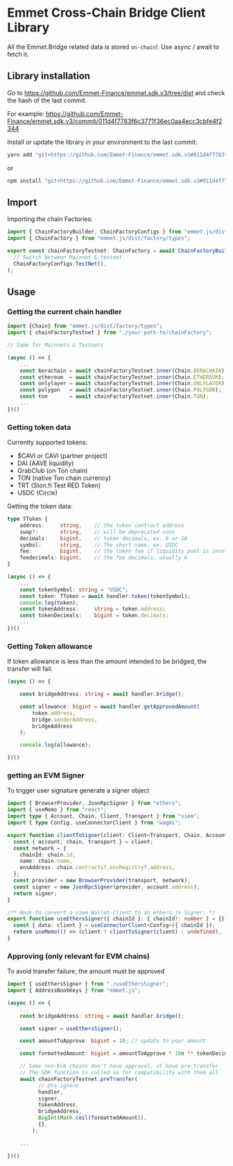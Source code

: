 # Emmet Cross-Chain Bridge Client Library

All the Emmet.Bridge related data is stored `on-chain`!. Use async / await to fetch it.

## Library installation

Go to https://github.com/Emmet-Finance/emmet.sdk.v3/tree/dist and check the hash of the last commit.

For example: https://github.com/Emmet-Finance/emmet.sdk.v3/commit/011d4f7783f6c3771f36ec0aa4ecc3cbfe4f2344

Install or update the library in your environment to the last commit:

```bash
yarn add "git+https://github.com/Emmet-Finance/emmet.sdk.v3#011d4f7783f6c3771f36ec0aa4ecc3cbfe4f2344"
```
or
```bash
npm install "git+https://github.com/Emmet-Finance/emmet.sdk.v3#011d4f7783f6c3771f36ec0aa4ecc3cbfe4f2344"
```

## Import

Importing the chain Factories:

```ts
import { ChainFactoryBuilder, ChainFactoryConfigs } from "emmet.js/dist";
import { ChainFactory } from "emmet.js/dist/factory/types";

export const chainFactoryTestnet: ChainFactory = await ChainFactoryBuilder(
  // Switch between Mainnet & testnet
  ChainFactoryConfigs.TestNet(),
);
```

## Usage

### Getting the current chain handler

```ts
import {Chain} from "emmet.js/dist/factory/types";
import { chainFactoryTestnet } from "./your-path-to/chainFactory";

// Same for Mainnets & Testnets

(async () => {
    ...
    const berachain = await chainFactoryTestnet.inner(Chain.BERACHAIN);
    const ethereum  = await chainFactoryTestnet.inner(Chain.ETHEREUM);
    const onlylayer = await chainFactoryTestnet.inner(Chain.ONLYLAYER);
    const polygon   = await chainFactoryTestnet.inner(Chain.POLYGON);
    const ton       = await chainFactoryTestnet.inner(Chain.TON);
    ...
})()
```

### Getting token data

Currently supported tokens:

- $CAVI or CAVI (partner project)
- DAI (AAVE liquidity)
- GrabClub (on Ton chain)
- TON (native Ton chain currency)
- TRT (Ston.fi Test RED Token)
- USDC (Circle)

Getting the token data:

```ts
type TToken {
    address:     string,    // the token contract address
    swap?:       string,    // will be deprecated soon
    decimals:    bigint,    // token decimals, ex. 6 or 18
    symbol:      string,    // The short name, ex. USDC
    fee:         bigint,    // the token fee if liquidity pool is involved
    feedecimals: bigint,    // the fee decimals, usually 6
}

(async () => {
    ...
    const tokenSymbol: string = "USDC";
    const token: TToken = await handler.token(tokenSymbol);
    console.log(token);
    const tokenAddress:     string = token.address;
    const tokenDecimals:    bigint = token.decimals;
    ...
})()
```

### Getting Token allowance

If token allowance is less than the amount intended to be bridged, the transfer will fail.

```ts
(async () => {

    const bridgeAddress: string = await handler.bridge();

    const allowance: bigint = await handler.getApprovedAmount(
        token.address,
        bridge.senderAddress,
        bridgeAddress
    );

    console.log(allowance);

})()
```

### getting an EVM Signer

To trigger user signature generate a signer object

```ts
import { BrowserProvider, JsonRpcSigner } from "ethers";
import { useMemo } from "react";
import type { Account, Chain, Client, Transport } from "viem";
import { type Config, useConnectorClient } from "wagmi";

export function clientToSigner(client: Client<Transport, Chain, Account>) {
  const { account, chain, transport } = client;
  const network = {
    chainId: chain.id,
    name: chain.name,
    ensAddress: chain.contracts?.ensRegistry?.address,
  };
  const provider = new BrowserProvider(transport, network);
  const signer = new JsonRpcSigner(provider, account.address);
  return signer;
}

/** Hook to convert a viem Wallet Client to an ethers.js Signer. */
export function useEthersSigner({ chainId }: { chainId?: number } = {}) {
  const { data: client } = useConnectorClient<Config>({ chainId });
  return useMemo(() => (client ? clientToSigner(client) : undefined), [client]);
}
```

### Approving (only relevant for EVM chains)

To avoid transfer failure, the amount must be approved

```ts
import { useEthersSigner } from "./useEthersSigner";
import { AddressBookKeys } from "emmet.js";

(async () => {
    ...
    const bridgeAddress: string = await handler.bridge();

    const signer = useEthersSigner();

    const amountToApprove: bigint = 10; // update to your amount

    const formattedAmount: bigint = amountToApprove * 10n ** tokenDecimals;

    // Some non-Evm chains don't have approval, ut have pre-transfer
    // The SDK function is called so for compatibility with them all
    await chainFactoryTestnet.preTransfer(
          // @ts-ignore
          handler,
          signer,
          tokenAddress,
          bridgeAddress,
          BigInt(Math.ceil(formattedAmount)),
          {},
        );

    ...

})()
```
